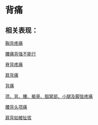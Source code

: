# 背痛## 相关表现：[胸背疼痛](https://zuoye.gmzyh.com/search?key=胸背疼痛)[腰痛背强不能行](https://zuoye.gmzyh.com/search?key=腰痛背强不能行)[脊背疼痛](https://zuoye.gmzyh.com/search?key=脊背疼痛)[肩背痛](https://zuoye.gmzyh.com/search?key=肩背痛)[背痛](https://zuoye.gmzyh.com/search?key=背痛)[项、背、腰、骶骨、腘窝部、小腿及脚皆疼痛](https://zuoye.gmzyh.com/search?key=项、背、腰、骶骨、腘窝部、小腿及脚皆疼痛)[腰背头项痛](https://zuoye.gmzyh.com/search?key=腰背头项痛)[肩背如被扯拔](https://zuoye.gmzyh.com/search?key=肩背如被扯拔)